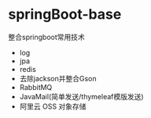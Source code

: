 # springBoot-base
整合springboot常用技术
+ log
+ jpa
+ redis
+ 去除jackson并整合Gson
+ RabbitMQ
+ JavaMail(简单发送/thymeleaf模版发送)
+ 阿里云 OSS 对象存储